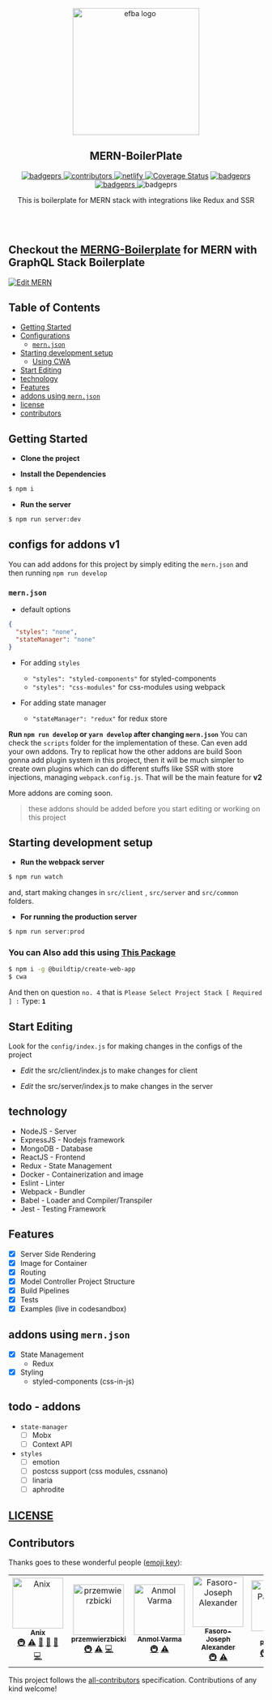 <p align="center">

  
<img alt="efba logo" src="https://imgur.com/yr0sfsR.png" width="250px" />

</p>
<h2 align="center">MERN-BoilerPlate</h2>

<p align="center">

 <a href="https://travis-ci.org/anikethsaha/MERN-Boilerplate/branches">
    <img alt="badgeprs" src="https://travis-ci.org/anikethsaha/MERN.svg?branch=master" />
  </a>
   <a href="#contributors">
    <img alt="contributors" src="https://img.shields.io/badge/all_contributors-7-orange.svg?style=flat-square" />
  </a>
<a href="https://app.netlify.com/sites/mern/deploys">
  <img alt="netlify" src="https://api.netlify.com/api/v1/badges/7d38e333-4856-4eed-99b4-a6635594a281/deploy-status" />
 </a>
<a href='https://coveralls.io/github/anikethsaha/MERN-Boilerplate?branch=master'><img src='https://coveralls.io/repos/github/anikethsaha/MERN-Boilerplate/badge.svg?branch=master' alt='Coverage Status' /></a>

  <a href="https://dependabot.com/">
    <img alt="badgeprs" src="https://badgen.net/badge/Dependabot/enabled/green?icon=dependabot" />
  </a>
  <a href="https://opensource.org/licenses/MIT">
    <img alt="badgeprs" src="https://img.shields.io/badge/License-MIT-yellow.svg" />
  </a>
  <img alt="badgeprs" src="https://img.shields.io/badge/PRs-Welcome-green.svg" />
</p>

<p align="center">
  This is boilerplate for MERN stack with integrations like Redux and SSR
</p>
<br><br>

 ## Checkout the  [MERNG-Boilerplate](https://github.com/anikethsaha/MERNG-BoilerPlate) for MERN with GraphQL Stack Boilerplate


[![Edit MERN](https://codesandbox.io/static/img/play-codesandbox.svg)](https://codesandbox.io/s/mern-gq5eb?fontsize=14)

## Table of Contents

-   [Getting Started](#getting-started)
-   [Configurations](#configs-for-addons-v1)
    -   [`mern.json`](#mernjson)
-   [Starting development setup](#starting-development-setup)
    -   [Using CWA](#you-can-also-add-this-using-this-package)
-   [Start Editing](#start-editing)
-   [technology](#technology)
-   [Features](#features)
-   [addons using `mern.json`](#addons-using-mernjson)
-   [license](#license)
-   [contributors](#contributors)



## Getting Started
- **Clone the project**

- **Install the Dependencies**
```bash
$ npm i
```

- **Run the server**
```bash
$ npm run server:dev
```

## configs for addons v1
You can add addons for this project by simply editing the `mern.json` and then running `npm run develop`

### `mern.json`
- default options

```json
{
  "styles": "none", 
  "stateManager": "none"
}
```

- For adding `styles` 
  - `"styles": "styled-components"` for styled-components
  - `"styles": "css-modules"` for css-modules using webpack

- For adding state manager
  - `"stateManager": "redux"` for redux store 
 
**Run `npm run develop` or `yarn develop` after changing `mern.json`** 
You can check the `scripts` folder for the implementation of these. Can even add your own addons. 
Try to replicat how the other addons are build
Soon gonna add plugin system in this project, then it will be much simpler to create own plugins which can do different stuffs like SSR with store injections, managing `webpack.config.js`.
That will be the main feature for **v2**

More addons are coming soon.

> these addons should be added before you start editing or working on this project

## Starting development setup

- **Run the webpack server**
```bash
$ npm run watch
``` 
and, start making changes in `src/client` , `src/server` and `src/common` folders.

- **For running the production server**
```bash
$ npm run server:prod
```

### You can Also add this using [This Package](https://www.npmjs.com/package/@buildtip/create-web-app)
```bash
$ npm i -g @buildtip/create-web-app
$ cwa

```
And then on question `no. 4` that is `Please Select Project Stack [ Required ] :` Type: **`1`**




## Start Editing 

Look for the `config/index.js` for making changes in the configs of the project

- *Edit* the src/client/index.js to make changes for client

- *Edit* the src/server/index.js to make changes in the server



## technology
- NodeJS - Server
- ExpressJS - Nodejs framework
- MongoDB - Database
- ReactJS - Frontend
- Redux - State Management
- Docker - Containerization and image
- Eslint - Linter
- Webpack - Bundler
- Babel - Loader and Compiler/Transpiler
- Jest - Testing Framework


## Features
- [x] Server Side Rendering
- [x] Image for Container
- [x] Routing
- [x] Model Controller Project Structure
- [X] Build Pipelines
- [X] Tests
- [X] Examples (live in codesandbox)

## addons using `mern.json`
- [x] State Management
  - Redux
- [X] Styling 
  - styled-components (css-in-js) 


## todo - addons
- `state-manager`
  - [ ] Mobx
  - [ ] Context API
- `styles`
  - [ ] emotion
  - [ ] postcss support (css modules, cssnano)
  - [ ] linaria
  - [ ] aphrodite
  
## [LICENSE](https://github.com/anikethsaha/MERN-Boilerplate/blob/master/LICENSE)


## Contributors

Thanks goes to these wonderful people ([emoji key](https://allcontributors.org/docs/en/emoji-key)):

<!-- ALL-CONTRIBUTORS-LIST:START - Do not remove or modify this section -->
<!-- prettier-ignore -->
<table>
  <tr>
    <td align="center"><a href="http://anikethsaha.github.io"><img src="https://avatars1.githubusercontent.com/u/26347874?v=4" width="100px;" alt="Anix"/><br /><sub><b>Anix</b></sub></a><br /><a href="#infra-anikethsaha" title="Infrastructure (Hosting, Build-Tools, etc)">🚇</a> <a href="https://github.com/anikethsaha/MERN/commits?author=anikethsaha" title="Tests">⚠️</a> <a href="#ideas-anikethsaha" title="Ideas, Planning, & Feedback">🤔</a> <a href="#maintenance-anikethsaha" title="Maintenance">🚧</a> <a href="#design-anikethsaha" title="Design">🎨</a> <a href="https://github.com/anikethsaha/MERN/commits?author=anikethsaha" title="Code">💻</a></td>
    <td align="center"><a href="https://github.com/przemwierzbicki"><img src="https://avatars2.githubusercontent.com/u/47298942?v=4" width="100px;" alt="przemwierzbicki"/><br /><sub><b>przemwierzbicki</b></sub></a><br /><a href="#infra-przemwierzbicki" title="Infrastructure (Hosting, Build-Tools, etc)">🚇</a> <a href="https://github.com/anikethsaha/MERN/commits?author=przemwierzbicki" title="Tests">⚠️</a> <a href="https://github.com/anikethsaha/MERN/commits?author=przemwierzbicki" title="Code">💻</a></td>
    <td align="center"><a href="https://github.com/anmol5varma"><img src="https://avatars2.githubusercontent.com/u/11690393?v=4" width="100px;" alt="Anmol Varma"/><br /><sub><b>Anmol Varma</b></sub></a><br /><a href="#infra-anmol5varma" title="Infrastructure (Hosting, Build-Tools, etc)">🚇</a> <a href="https://github.com/anikethsaha/MERN/commits?author=anmol5varma" title="Tests">⚠️</a></td>
    <td align="center"><a href="https://github.com/lexcorp16"><img src="https://avatars2.githubusercontent.com/u/14166260?v=4" width="100px;" alt="Fasoro-Joseph Alexander"/><br /><sub><b>Fasoro-Joseph Alexander</b></sub></a><br /><a href="#infra-lexcorp16" title="Infrastructure (Hosting, Build-Tools, etc)">🚇</a> <a href="https://github.com/anikethsaha/MERN/commits?author=lexcorp16" title="Tests">⚠️</a></td>
    <td align="center"><a href="https://in.linkedin.com/in/ypahalajani"><img src="https://avatars3.githubusercontent.com/u/14838485?v=4" width="100px;" alt="Yash Pahalajani"/><br /><sub><b>Yash Pahalajani</b></sub></a><br /><a href="#infra-ypahalajani" title="Infrastructure (Hosting, Build-Tools, etc)">🚇</a> <a href="https://github.com/anikethsaha/MERN/commits?author=ypahalajani" title="Code">💻</a> <a href="https://github.com/anikethsaha/MERN/commits?author=ypahalajani" title="Documentation">📖</a> <a href="https://github.com/anikethsaha/MERN/issues?q=author%3Aypahalajani" title="Bug reports">🐛</a></td>
    <td align="center"><a href="https://github.com/gtdeng"><img src="https://avatars0.githubusercontent.com/u/10056474?v=4" width="100px;" alt="GT Deng"/><br /><sub><b>GT Deng</b></sub></a><br /><a href="#infra-gtdeng" title="Infrastructure (Hosting, Build-Tools, etc)">🚇</a></td>
    <td align="center"><a href="https://github.com/wincentrtz"><img src="https://avatars2.githubusercontent.com/u/33319957?v=4" width="100px;" alt="wincentrtz"/><br /><sub><b>wincentrtz</b></sub></a><br /><a href="https://github.com/anikethsaha/MERN/commits?author=wincentrtz" title="Code">💻</a></td>
  </tr>
</table>

<!-- ALL-CONTRIBUTORS-LIST:END -->

This project follows the [all-contributors](https://github.com/all-contributors/all-contributors) specification. Contributions of any kind welcome!
